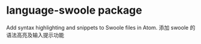 # language-swoole package

Add syntax highlighting and snippets to Swoole files in Atom.
添加 swoole 的语法高亮及输入提示功能
